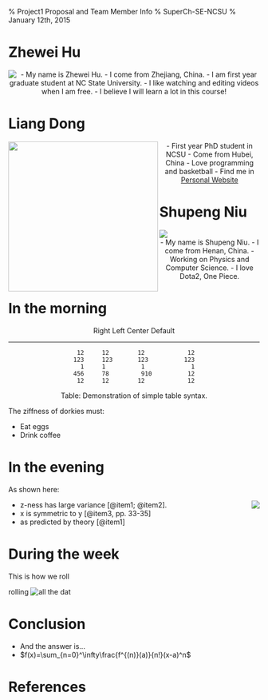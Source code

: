 % Project1 Proposal and Team Member Info
% SuperCh-SE-NCSU
% January 12th, 2015

# Zhewei Hu

<img align=left src="../img/zhewei.jpg">
<center>
- My name is Zhewei Hu.
- I come from Zhejiang, China.
- I am first year graduate student at NC State University.
- I like watching and editing videos when I am free.
- I believe I will learn a lot in this course!
</center>

# Liang Dong
<img align=left src="../img/Liang.jpg" style="float:left;with:100px;height:300px">
<center>
- First year PhD student in NCSU
- Come from Hubei, China
- Love programming and basketball
- Find me in <a href="http://dragonfly90.github.io">Personal Website</a>
</center>

# Shupeng Niu

<img aling=left src="../img/Shupeng.jpg">
<center>
- My name is Shupeng Niu.
- I come from Henan, China.
- Working on Physics and Computer Science.
- I love Dota2, One Piece.
</center>

# In the morning

<center>

  Right     Left     Center     Default
-------     ------ ----------   -------
     12     12        12            12
    123     123       123          123
      1     1          1             1
    456     78         910          12
	 12     12        12            12
	
Table:  Demonstration of simple table syntax.

</center>
The ziffness of dorkies must:

- Eat eggs
- Drink coffee

# In the evening

As shown here:

<img align=right src="../img/plot/plot1.png">

- z-ness has large variance [@item1; @item2].
- x is symmetric to y  [@item3, pp. 33-35]
- as predicted by theory [@item1]


# During the week

This is how we roll

rolling ![all the dat](../img/dot/dot1.png)

# Conclusion

- And the answer is...
- $f(x)=\sum_{n=0}^\infty\frac{f^{(n)}(a)}{n!}(x-a)^n$

# References
